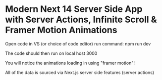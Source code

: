 # Modern Next 14 Server Side App with Server Actions, Infinite Scroll & Framer Motion Animations

Open code in VS (or choice of code editor) run command: npm run dev

The code should then run on local host 3000

You will notice the animations loading in using "framer motion"!

All of the data is sourced via Next.js server side features (server actions)
